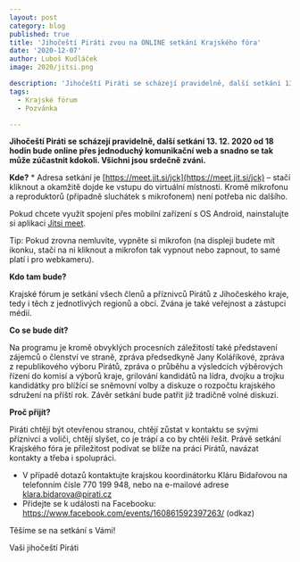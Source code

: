 ```yaml
---
layout: post
category: blog
published: true
title: 'Jihočeští Piráti zvou na ONLINE setkání Krajského fóra'
date: '2020-12-07'
author: Luboš Kudláček
image: 2020/jitsi.png

description: 'Jihočeští Piráti se scházejí pravidelně, další setkání 13. 12. 2020 od 18 hodin bude online přes jednoduchý komunikační web a snadno se tak může zúčastnit kdokoli. Všichni jsou srdečně zváni.'
tags:
  - Krajské fórum
  - Pozvánka

---
```

**Jihočeští Piráti se scházejí pravidelně, další setkání 13. 12. 2020 od 18 hodin bude online přes jednoduchý komunikační web a snadno se tak může zúčastnit kdokoli. 
Všichni jsou srdečně zváni.**

**Kde?**
* 
Adresa setkání je [https://meet.jit.si/jck](https://meet.jit.si/jck) – stačí kliknout a okamžitě dojde ke vstupu do virtuální místnosti. 
Kromě mikrofonu a reproduktorů (případně sluchátek s mikrofonem) není potřeba nic dalšího.

Pokud chcete využít spojení přes mobilní zařízení s OS Android, nainstalujte si aplikaci [Jitsi meet](https://play.google.com/store/apps/details?id=org.jitsi.meet&hl=cs&gl=US).

Tip: Pokud zrovna nemluvíte, vypněte si mikrofon (na displeji budete mít ikonku, stačí na ni kliknout a mikrofon tak vypnout nebo zapnout, to samé platí i pro webkameru).

**Kdo tam bude?**

Krajské fórum je setkání všech členů a příznivců Pirátů z Jihočeského kraje, tedy i těch z jednotlivých regionů a obcí. Zvána je také veřejnost a zástupci médií.

**Co se bude dít?**

Na programu je kromě obvyklých procesních záležitostí také představení zájemců o členství ve straně, zpráva předsedkyně Jany Koláříkové, zpráva z republikového výboru Pirátů, zpráva o průběhu a výsledcích výběrových řízení do komisí a výborů kraje, grilování kandidátů na lídra, dvojku a trojku kandidátky pro blížící se sněmovní volby a diskuze o rozpočtu krajského sdružení na příští rok. Závěr setkání bude patřit již tradičně volné diskuzi.

**Proč přijít?**

Piráti chtějí být otevřenou stranou, chtějí zůstat v kontaktu se svými příznivci a voliči, chtějí slyšet, co je trápí a co by chtěli řešit. 
Právě setkání Krajského fóra je příležitost podívat se blíže na práci Pirátů, navázat kontakty a třeba i spolupráci. 
 
  - V případě dotazů kontaktujte krajskou koordinátorku Kláru Bidařovou na telefonním čísle 770 199 948, nebo na e-mailové adrese klara.bidarova@pirati.cz
  - Přidejte se k události na Facebooku:  https://www.facebook.com/events/160861592397263/ (odkaz)
 
Těšíme se na setkání s Vámi!

Vaši jihočeští Piráti
